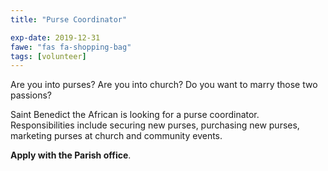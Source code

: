 ```yaml
---
title: "Purse Coordinator"

exp-date: 2019-12-31
fawe: "fas fa-shopping-bag"
tags: [volunteer]
---
```

Are you into purses? Are you into church? Do you want to marry those two passions? 

Saint Benedict the African is looking for a purse coordinator. Responsibilities include securing new purses, purchasing new purses, marketing purses at church and community events. 

**Apply with the Parish office**.
